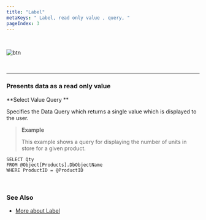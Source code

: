 ```yaml
---
title: "Label"
metaKeys: " Label, read only value , query, "
pageIndex: 3
---
```


<br/>

![btn](https://profitbasedocs.blob.core.windows.net/images/headings.png)

<br/>

___                                                                 

### Presents data as a read only value 

**Select Value Query ** 

Specifies the Data Query which returns a single value which is displayed to the user. 
>**Example** 
>
>This example shows a query for displaying the number of units in store for a given product. 
>
    SELECT Qty  
    FROM @Object[Products].DbObjectName  
    WHERE ProductID = @ProductID

<br/>

### See Also

* [More about Label](../../workbooks/components/uielements/label.md) 